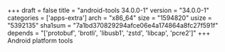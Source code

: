 +++
draft = false
title = "android-tools 34.0.0-1"
version = "34.0.0-1"
categories = ['apps-extra']
arch = "x86_64"
size = "1594820"
usize = "5392135"
sha1sum = "7a1bd370829294afce06e4a174864a8fc27f591f"
depends = "['protobuf', 'brotli', 'libusb1', 'zstd', 'libcap', 'pcre2']"
+++
Android platform tools